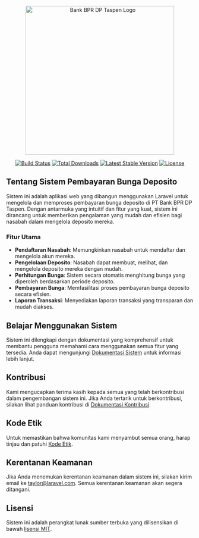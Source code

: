 <p align="center"><a href="https://bankdptaspen.co.id/" target="_blank"><img src="https://bankdptaspen.co.id/logo.png" width="400" alt="Bank BPR DP Taspen Logo"></a></p>

<p align="center">
<a href="https://github.com/laravel/framework/actions"><img src="https://github.com/laravel/framework/workflows/tests/badge.svg" alt="Build Status"></a>
<a href="https://packagist.org/packages/laravel/framework"><img src="https://img.shields.io/packagist/dt/laravel/framework" alt="Total Downloads"></a>
<a href="https://packagist.org/packages/laravel/framework"><img src="https://img.shields.io/packagist/v/laravel/framework" alt="Latest Stable Version"></a>
<a href="https://packagist.org/packages/laravel/framework"><img src="https://img.shields.io/packagist/l/laravel/framework" alt="License"></a>
</p>

## Tentang Sistem Pembayaran Bunga Deposito

Sistem ini adalah aplikasi web yang dibangun menggunakan Laravel untuk mengelola dan memproses pembayaran bunga deposito di PT Bank BPR DP Taspen. Dengan antarmuka yang intuitif dan fitur yang kuat, sistem ini dirancang untuk memberikan pengalaman yang mudah dan efisien bagi nasabah dalam mengelola deposito mereka.

### Fitur Utama

- **Pendaftaran Nasabah**: Memungkinkan nasabah untuk mendaftar dan mengelola akun mereka.
- **Pengelolaan Deposito**: Nasabah dapat membuat, melihat, dan mengelola deposito mereka dengan mudah.
- **Perhitungan Bunga**: Sistem secara otomatis menghitung bunga yang diperoleh berdasarkan periode deposito.
- **Pembayaran Bunga**: Memfasilitasi proses pembayaran bunga deposito secara efisien.
- **Laporan Transaksi**: Menyediakan laporan transaksi yang transparan dan mudah diakses.

## Belajar Menggunakan Sistem

Sistem ini dilengkapi dengan dokumentasi yang komprehensif untuk membantu pengguna memahami cara menggunakan semua fitur yang tersedia. Anda dapat mengunjungi [Dokumentasi Sistem](https://bankdptaspen.co.id/docs) untuk informasi lebih lanjut.

## Kontribusi

Kami mengucapkan terima kasih kepada semua yang telah berkontribusi dalam pengembangan sistem ini. Jika Anda tertarik untuk berkontribusi, silakan lihat panduan kontribusi di [Dokumentasi Kontribusi](https://bankdptaspen.co.id/docs/contributions).

## Kode Etik

Untuk memastikan bahwa komunitas kami menyambut semua orang, harap tinjau dan patuhi [Kode Etik](https://bankdptaspen.co.id/docs/contributions#code-of-conduct).

## Kerentanan Keamanan

Jika Anda menemukan kerentanan keamanan dalam sistem ini, silakan kirim email ke [taylor@laravel.com](mailto:taylor@laravel.com). Semua kerentanan keamanan akan segera ditangani.

## Lisensi

Sistem ini adalah perangkat lunak sumber terbuka yang dilisensikan di bawah [lisensi MIT](https://opensource.org/licenses/MIT).
